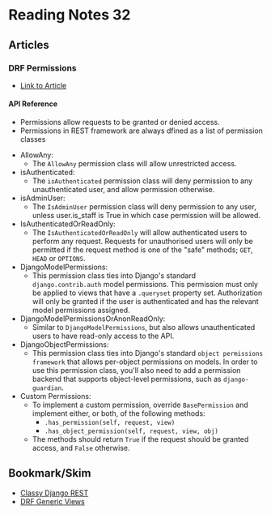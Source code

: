 # Reading Notes 32  

## Articles  

### DRF Permissions  
* [Link to Article](https://www.django-rest-framework.org/api-guide/permissions/)  
  
  
#### API Reference  
- Permissions allow requests to be granted or denied access.  
- Permissions in REST framework are always dfined as a list of permission classes  

* AllowAny:  
    - The `AllowAny` permission class will allow unrestricted access.  
* isAuthenticated:    
    - The `isAuthenticated` permission class will deny permission to any unauthenticated user, and allow permission otherwise.  
* isAdminUser:  
    - The `IsAdminUser` permission class will deny permission to any user, unless user.is_staff is True in which case permission will be allowed.  
* IsAuthenticatedOrReadOnly:  
    - The `IsAuthenticatedOrReadOnly` will allow authenticated users to perform any request. Requests for unauthorised users will only be permitted if the request method is one of the "safe" methods; `GET`, `HEAD` or `OPTIONS`.  
* DjangoModelPermissions:  
    - This permission class ties into Django's standard `django.contrib.auth` model permissions. This permission must only be applied to views that have a `.queryset` property set. Authorization will only be granted if the user is authenticated and has the relevant model permissions assigned.  
* DjangoModelPermissionsOrAnonReadOnly:  
    - Similar to `DjangoModelPermissions`, but also allows unauthenticated users to have read-only access to the API.  
* DjangoObjectPermissions:  
    - This permission class ties into Django's standard `object permissions framework` that allows per-object permissions on models. In order to use this permission class, you'll also need to add a permission backend that supports object-level permissions, such as `django-guardian`.
* Custom Permissions:  
    - To implement a custom permission, override `BasePermission` and implement either, or both, of the following methods:
        - `.has_permission(self, request, view)`  
        - `.has_object_permission(self, request, view, obj)`  
    - The methods should return `True` if the request should be granted access, and `False` otherwise.  


## Bookmark/Skim 
* [Classy Django REST](http://www.cdrf.co/)  
* [DRF Generic Views](https://www.django-rest-framework.org/api-guide/generic-views/)  
